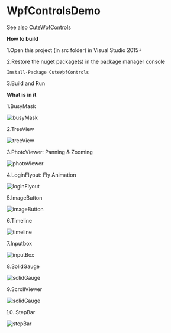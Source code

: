 # WpfControlsDemo #

See also [CuteWpfControls](https://github.com/fengyhack/CuteWpfControls)

**How to build**

1.Open this project (in src folder) in Visual Studio 2015+

2.Restore the nuget package(s) in the package manager console
```
Install-Package CuteWpfControls
```

3.Build and Run

**What is in it**

1.BusyMask

![busyMask](doc/imgs/01-busyMask.gif)

2.TreeView

![treeView](doc/imgs/02-treeView.gif)

3.PhotoViewer: Panning & Zooming

![photoViewer](doc/imgs/03-photoViewer.gif)

4.LoginFlyout: Fly Animation

![loginFlyout](doc/imgs/04-loginFlyout.gif)

5.ImageButton

![imageButton](doc/imgs/05-imageButton.gif)

6.Timeline

![timeline](doc/imgs/06-timeline.gif)

7.Inputbox

![inputBox](doc/imgs/07-inputBox.gif)

8.SolidGauge

![solidGauge](doc/imgs/08-solidGauge.gif)

9.ScrollViewer

![solidGauge](doc/imgs/09-scrollViewer.gif)

10. StepBar

![stepBar](doc/imgs/10-stepBar.gif)
